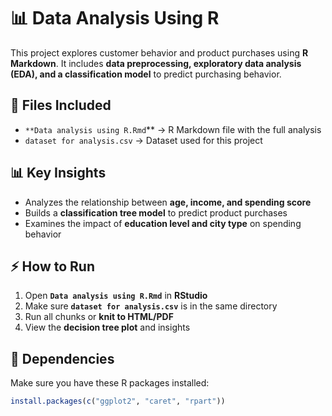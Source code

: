 # 📊 Data Analysis Using R  
This project explores customer behavior and product purchases using **R Markdown**. It includes **data preprocessing, exploratory data analysis (EDA), and a classification model** to predict purchasing behavior.  

## 📂 Files Included  
- `**Data analysis using R.Rmd`** → R Markdown file with the full analysis  
- `dataset for analysis.csv` → Dataset used for this project  

## 📊 Key Insights  
- Analyzes the relationship between **age, income, and spending score**  
- Builds a **classification tree model** to predict product purchases  
- Examines the impact of **education level and city type** on spending behavior  

## ⚡ How to Run  
1. Open **`Data analysis using R.Rmd`** in **RStudio**  
2. Make sure **`dataset for analysis.csv`** is in the same directory  
3. Run all chunks or **knit to HTML/PDF**  
4. View the **decision tree plot** and insights  

## 📌 Dependencies  
Make sure you have these R packages installed:  
```r
install.packages(c("ggplot2", "caret", "rpart"))
```
